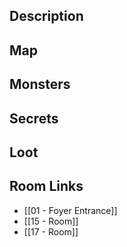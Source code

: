 
## Description

## Map

## Monsters

## Secrets

## Loot

## Room Links

*  [[01 - Foyer Entrance]]
*  [[15 - Room]]
*  [[17 - Room]]